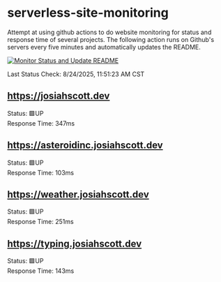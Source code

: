 # serverless-site-monitoring
Attempt at using github actions to do website monitoring for status and response time of several projects. The following action runs on Github's servers every five minutes and automatically updates the README.  

[![Monitor Status and Update README](https://github.com/JosiahSco/serverless-site-monitoring/actions/workflows/monitor.yaml/badge.svg)](https://github.com/JosiahSco/serverless-site-monitoring/actions/workflows/monitor.yaml)

Last Status Check: 8/24/2025, 11:51:23 AM CST

## https://josiahscott.dev
Status: 🟩UP  
Response Time: 347ms

## https://asteroidinc.josiahscott.dev
Status: 🟩UP  
Response Time: 103ms

## https://weather.josiahscott.dev
Status: 🟩UP  
Response Time: 251ms

## https://typing.josiahscott.dev
Status: 🟩UP  
Response Time: 143ms

